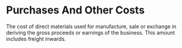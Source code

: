 # Purchases And Other Costs
The cost of direct materials used for manufacture, sale or exchange in deriving the gross proceeds or earnings of the business. This amount includes freight inwards.
